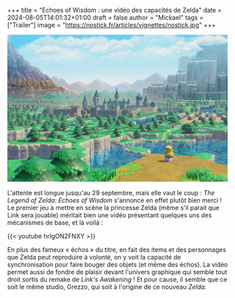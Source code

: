 +++
title = "Echoes of Wisdom : une vidéo des capacités de Zelda"
date = 2024-08-05T14:01:32+01:00
draft = false
author = "Mickael"
tags = ["Trailer"]
image = "https://nostick.fr/articles/vignettes/nostick.jpg"
+++

![The Legend of Zelda: Echoes of Wisdom](zelda-echoes-wisdom.jpg "Prêt à revenir en Hyrule ?")

L'attente est longue jusqu'au 29 septembre, mais elle vaut le coup : *The Legend of Zelda: Echoes of Wisdom* s'annonce en effet plutôt bien merci ! Le premier jeu à mettre en scène la princesse Zelda (même s'il parait que Link sera jouable) méritait bien une vidéo présentant quelques uns des mécanismes de base, et là voilà :

{{< youtube hrIgON2FNXY >}} 

En plus des fameux « échos » du titre, en fait des items et des personnages que Zelda peut reproduire à volonté, on y voit la capacité de synchronisation pour faire bouger des objets (et même des échos). La vidéo permet aussi de fondre de plaisir devant l'univers graphique qui semble tout droit sortis du remake de *Link's Awakening* ! Et pour cause, il semble que ce soit le même studio, Grezzo, qui soit à l'origine de ce nouveau *Zelda*.
